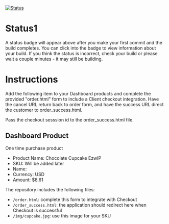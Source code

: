 [![Status](https://img.shields.io/badge/status-SUBMITTABLE%20COMMIT:%20a40359f751fa0c01bf7d9e1bf3bd399679c2ed17-brightgreen.svg)](https://github.com/raysaavedra-work/bakery_scaffold_6mB8DN7WN76tO6Mt/commit/a40359f751fa0c01bf7d9e1bf3bd399679c2ed17)



# Status1

A status badge will appear above after you make your first commit and the build completes. You can click into the badge to view information about your build. If you think the status is incorrect, check your build or please wait a couple minutes - it may still be building.

# Instructions

Add the following item to your Dashboard products and complete the provided "order.html" form to include a Client checkout integration. Have the cancel URL return back to order form, and have the success URL direct the customer to order_success.html.

Pass the checkout sesssion id to the order_success.html file.

## Dashboard Product
One time purchase product
* Product Name: Chocolate Cupcake EzwIP
* SKU: Will be added later
* Name: 
* Currency: USD
* Amount: $8.61

The repository includes the following files:
* `/order.html`: complete this form to integrate with Checkout
* `/order_success.html`: the application should redirect here when Checkout is successful
* `/img/cupcake.jpg`: use this image for your SKU
